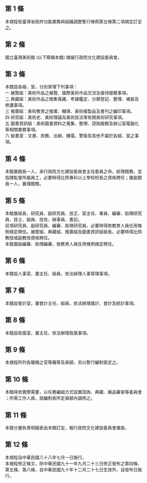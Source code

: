 第 1 條
-------
本規程依臺灣省政府功能業務與組織調整暫行條例第五條第二項規定訂定  
之。

第 2 條
-------
國立臺灣美術館 (以下簡稱本館) 隸屬行政院文化建設委員會。

第 3 條
-------
本館設各組、室，分別掌理下列事項：  
一  展覽組：美術作品之展覽、國際美術作品交流及接待服務事項。  
二  典藏組：美術作品之徵集蒐藏、考據鑑定、分類登記、整理、裱裝及  
    修護事項。  
三  推廣組：美術教育之推廣、輔導、美術複製品及書刊之編印事項。  
四  研究組：美術史、美術理論及美術技法等有關美術研究事項。  
五  圖書資訊組：美術圖書資料之蒐集、整理、諮詢服務及辦公室電腦化  
    等相關業務事項。  
六  秘書室：文書、庶務、出納、機電、警衛及其他不屬於各組、室之事  
    項。

第 4 條
-------
本館置館長一人，承行政院文化建設委員會主任委員之命，綜理館務，並  
指揮監督所屬員工，必要時得比照專科以上學校校長之資格聘任；置副館  
長一人，襄理館務。

第 5 條
-------
本館置組長、研究員、副研究員、技正、室主任、專員、編審、助理研究  
員、技士、組員、技佐、辦事員、書記。  
前項研究員、副研究員、編審、助理研究員，必要時得依教育人員任用條  
例規定聘任。展覽組、典藏組、推廣組及圖書資訊組組長，必要時得比照  
教授或副教授資格聘任。  
本館置副編審、助理編審，依教育人員任用條例規定聘任。

第 6 條
-------
本館設人事室，置主任、組員，依法辦理人事管理事項。

第 7 條
-------
本館設會計室，置會計主任、組員，依法辦理歲計、會計及統計事項。

第 8 條
-------
本館設政風室，置主任，依法辦理政風事項。

第 9 條
-------
本規程所列各職稱之官等職等及員額，另以暫行編制表定之。

第 10 條
--------
本館得依實際需要，以任務編組方式設置諮詢、典藏、展品審查等委員會  
；所需工作人員，就編制表所定員額內調用之。

第 11 條
--------
本館分層負責明細表由本館訂定，報行政院文化建設委員會備查。

第 12 條
--------
本規程自中華民國八十八年七月一日施行。  
本規程修正條文，除中華民國九十一年九月二十三日修正發布之第四條、  
第五條、第八條，自中華民國九十年十二月二十七日生效外，自發布日施  
行。


